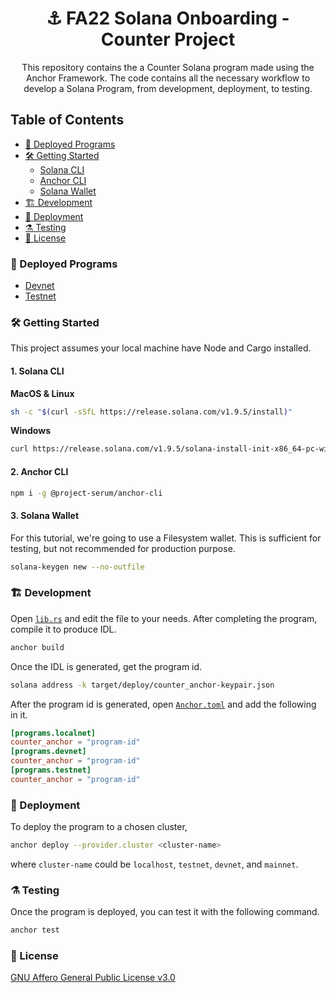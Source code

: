 <div align="center">

# ⚓︎ FA22 Solana Onboarding - Counter Project

This repository contains the a Counter Solana program made using the Anchor Framework. The code contains all the necessary workflow to develop a Solana Program, from development, deployment, to testing.

</div>

## Table of Contents

- [🎉 Deployed Programs](#-deployed-programs)
- [🛠️ Getting Started](#%EF%B8%8F-getting-started)
  - [Solana CLI](#1-solana-cli)
  - [Anchor CLI](#2-anchor-cli)
  - [Solana Wallet](#3-solana-wallet)
- [🏗️ Development](%EF%B8%8F-development)
- [🚀 Deployment](#-deployment)
- [⚗️ Testing](#%EF%B8%8F-testing)
- [📜 License](#-license)

### 🎉 Deployed Programs

- [Devnet](https://solscan.io/account/96QBNcuHuQv1x1q1feJNFDckf6yNEYHcVdkh8QFvjT3i?cluster=devnet)
- [Testnet](https://solscan.io/account/96QBNcuHuQv1x1q1feJNFDckf6yNEYHcVdkh8QFvjT3i?cluster=testnet)

### 🛠️ Getting Started

This project assumes your local machine have Node and Cargo installed.

#### 1. Solana CLI

**MacOS & Linux**

```sh
sh -c "$(curl -sSfL https://release.solana.com/v1.9.5/install)"
```

**Windows**

```sh
curl https://release.solana.com/v1.9.5/solana-install-init-x86_64-pc-windows-msvc.exe --output C:\solana-install-tmp\solana-install-init.exe --create-dirs
```

#### 2. Anchor CLI

```sh
npm i -g @project-serum/anchor-cli
```

#### 3. Solana Wallet

For this tutorial, we're going to use a Filesystem wallet. This is sufficient for testing, but not recommended for production purpose.

```sh
solana-keygen new --no-outfile
```

### 🏗️ Development

Open [`lib.rs`](https://github.com/YosephKS/counter-anchor/blob/main/programs/counter-anchor/src/lib.rs) and edit the file to your needs. After completing the program, compile it to produce IDL.

```sh
anchor build
```

Once the IDL is generated, get the program id.

```sh
solana address -k target/deploy/counter_anchor-keypair.json
```

After the program id is generated, open [`Anchor.toml`](https://github.com/YosephKS/counter-anchor/blob/main/Anchor.toml) and add the following in it.

```toml
[programs.localnet]
counter_anchor = "program-id"
[programs.devnet]
counter_anchor = "program-id"
[programs.testnet]
counter_anchor = "program-id"
```

### 🚀 Deployment

To deploy the program to a chosen cluster,

```sh
anchor deploy --provider.cluster <cluster-name>
```

where `cluster-name` could be `localhost`, `testnet`, `devnet`, and `mainnet`.

### ⚗️ Testing

Once the program is deployed, you can test it with the following command.

```sh
anchor test
```

### 📜 License

[GNU Affero General Public License v3.0](https://github.com/YosephKS/counter-anchor/blob/main/LICENSE.md)
